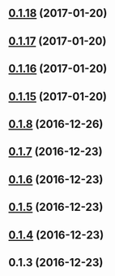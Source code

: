 <a name="0.1.18"></a>
## [0.1.18](https://github.com/Pearson-Higher-Ed/compare/v0.1.17...v0.1.18) (2017-01-20)



<a name="0.1.17"></a>
## [0.1.17](https://github.com/Pearson-Higher-Ed/compare/v0.1.16...v0.1.17) (2017-01-20)



<a name="0.1.16"></a>
## [0.1.16](https://github.com/Pearson-Higher-Ed/compare/v0.1.15...v0.1.16) (2017-01-20)



<a name="0.1.15"></a>
## [0.1.15](https://github.com/Pearson-Higher-Ed/compare/v0.1.8...v0.1.15) (2017-01-20)



<a name="0.1.8"></a>
## [0.1.8](https://github.com/Pearson-Higher-Ed/compare/v0.1.7...v0.1.8) (2016-12-26)



<a name="0.1.7"></a>
## [0.1.7](https://github.com/Pearson-Higher-Ed/compare/v0.1.6...v0.1.7) (2016-12-23)



<a name="0.1.6"></a>
## [0.1.6](https://github.com/Pearson-Higher-Ed/compare/v0.1.5...v0.1.6) (2016-12-23)



<a name="0.1.5"></a>
## [0.1.5](https://github.com/Pearson-Higher-Ed/compare/v0.1.4...v0.1.5) (2016-12-23)



<a name="0.1.4"></a>
## [0.1.4](https://github.com/Pearson-Higher-Ed/compare/v0.1.3...v0.1.4) (2016-12-23)



<a name="0.1.3"></a>
## 0.1.3 (2016-12-23)



